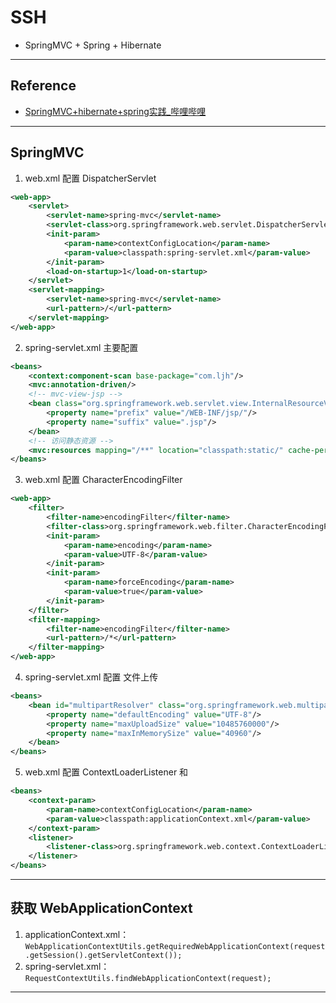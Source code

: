 # SSH
- SpringMVC + Spring + Hibernate
---
## Reference
- [SpringMVC+hibernate+spring实践_哔哩哔哩](https://www.bilibili.com/video/BV1qb411L7RS)
---
## SpringMVC
1. web.xml 配置 DispatcherServlet
```xml
<web-app>
    <servlet>
        <servlet-name>spring-mvc</servlet-name>
        <servlet-class>org.springframework.web.servlet.DispatcherServlet</servlet-class>
        <init-param>
            <param-name>contextConfigLocation</param-name>
            <param-value>classpath:spring-servlet.xml</param-value>
        </init-param>
        <load-on-startup>1</load-on-startup>
    </servlet>
    <servlet-mapping>
        <servlet-name>spring-mvc</servlet-name>
        <url-pattern>/</url-pattern>
    </servlet-mapping>
</web-app>
```
2. spring-servlet.xml 主要配置
```xml
<beans>
    <context:component-scan base-package="com.ljh"/>
    <mvc:annotation-driven/>
    <!-- mvc-view-jsp -->
    <bean class="org.springframework.web.servlet.view.InternalResourceViewResolver">
        <property name="prefix" value="/WEB-INF/jsp/"/>
        <property name="suffix" value=".jsp"/>
    </bean>
    <!-- 访问静态资源 -->
    <mvc:resources mapping="/**" location="classpath:static/" cache-period="900"/>
</beans>
```
3. web.xml 配置 CharacterEncodingFilter
```xml
<web-app>
    <filter>
        <filter-name>encodingFilter</filter-name>
        <filter-class>org.springframework.web.filter.CharacterEncodingFilter</filter-class>
        <init-param>
            <param-name>encoding</param-name>
            <param-value>UTF-8</param-value>
        </init-param>
        <init-param>
            <param-name>forceEncoding</param-name>
            <param-value>true</param-value>
        </init-param>
    </filter>
    <filter-mapping>
        <filter-name>encodingFilter</filter-name>
        <url-pattern>/*</url-pattern>
    </filter-mapping>
</web-app>
```
4. spring-servlet.xml 配置 文件上传
```xml
<beans>
    <bean id="multipartResolver" class="org.springframework.web.multipart.commons.CommonsMultipartResolver">
        <property name="defaultEncoding" value="UTF-8"/>
        <property name="maxUploadSize" value="10485760000"/>
        <property name="maxInMemorySize" value="40960"/>
    </bean>
</beans>
```
5. web.xml 配置 ContextLoaderListener 和 <context-param/>
```xml
<beans>
    <context-param>
        <param-name>contextConfigLocation</param-name>
        <param-value>classpath:applicationContext.xml</param-value>
    </context-param>
    <listener>
        <listener-class>org.springframework.web.context.ContextLoaderListener</listener-class>
    </listener>
</beans>
```
---
## 获取 WebApplicationContext
1. applicationContext.xml：`WebApplicationContextUtils.getRequiredWebApplicationContext(request.getSession().getServletContext());`
2. spring-servlet.xml：`RequestContextUtils.findWebApplicationContext(request);`
---
